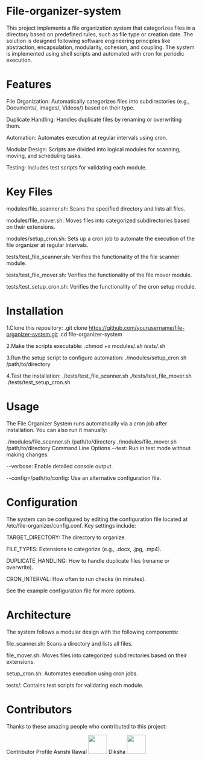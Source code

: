 # File-organizer-system
This project implements a file organization system that categorizes files in a directory based on predefined rules, such as file type or creation date. The solution is designed following software engineering principles like abstraction, encapsulation, modularity, cohesion, and coupling. The system is implemented using shell scripts and automated with cron for periodic execution.

# Features
File Organization: Automatically categorizes files into subdirectories (e.g., Documents/, Images/, Videos/) based on their type.

Duplicate Handling: Handles duplicate files by renaming or overwriting them.

Automation: Automates execution at regular intervals using cron.

Modular Design: Scripts are divided into logical modules for scanning, moving, and scheduling tasks.

Testing: Includes test scripts for validating each module.

# Key Files
modules/file_scanner.sh: Scans the specified directory and lists all files.

modules/file_mover.sh: Moves files into categorized subdirectories based on their extensions.

modules/setup_cron.sh: Sets up a cron job to automate the execution of the file organizer at regular intervals.

tests/test_file_scanner.sh: Verifies the functionality of the file scanner module.

tests/test_file_mover.sh: Verifies the functionality of the file mover module.

tests/test_setup_cron.sh: Verifies the functionality of the cron setup module.

# Installation
1.Clone this repository:
.git clone https://github.com/yourusername/file-organizer-system.git
.cd file-organizer-system

2.Make the scripts executable:
.chmod +x modules/*.sh tests/*.sh

3.Run the setup script to configure automation:
./modules/setup_cron.sh /path/to/directory

4.Test the installation:
./tests/test_file_scanner.sh
./tests/test_file_mover.sh
./tests/test_setup_cron.sh

# Usage
The File Organizer System runs automatically via a cron job after installation. You can also run it manually:

./modules/file_scanner.sh /path/to/directory
./modules/file_mover.sh /path/to/directory
Command Line Options
--test: Run in test mode without making changes.

--verbose: Enable detailed console output.

--config=/path/to/config: Use an alternative configuration file.

# Configuration
The system can be configured by editing the configuration file located at /etc/file-organizer/config.conf. Key settings include:

TARGET_DIRECTORY: The directory to organize.

FILE_TYPES: Extensions to categorize (e.g., .docx, .jpg, .mp4).

DUPLICATE_HANDLING: How to handle duplicate files (rename or overwrite).

CRON_INTERVAL: How often to run checks (in minutes).

See the example configuration file for more options.

# Architecture
The system follows a modular design with the following components:

file_scanner.sh: Scans a directory and lists all files.

file_mover.sh: Moves files into categorized subdirectories based on their extensions.

setup_cron.sh: Automates execution using cron jobs.

tests/: Contains test scripts for validating each module.

# Contributors 
Thanks to these amazing people who contributed to this project:

Contributor	Profile
Asnshi Rawal	<a href="https://github.com/Coolaan"><img src="https://avatars.githubusercontent.com/u/196440234?v=4" width="50" height="50"></a>
Diksha	<a href="https://github.com/diksha-45"><img src="https://avatars.githubusercontent.com/u/190998987?v=4" width="50" height="50"></a>
